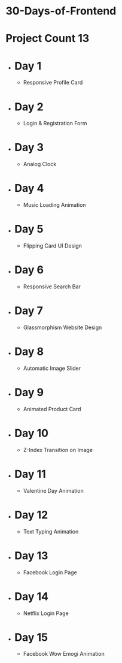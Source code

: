 # 30-Days-of-Frontend
# Project Count 13

* # Day 1
  * Responsive Profile Card

* # Day 2
  * Login & Registration Form

* # Day 3
  * Analog Clock
    
* # Day 4
  * Music Loading Animation

* # Day 5
  * Flipping Card UI Design
 
* # Day 6
  * Responsive Search Bar

* # Day 7
  * Glassmorphism Website Design

* # Day 8
  * Automatic Image Slider

* # Day 9
  * Animated Product Card

* # Day 10
  * Z-Index Transition on Image
 
* # Day 11
  * Valentine Day Animation

* # Day 12
  * Text Typing Animation

* # Day 13
  * Facebook Login Page

* # Day 14
  * Netflix Login Page

* # Day 15
  * Facebook Wow Emogi Animation
